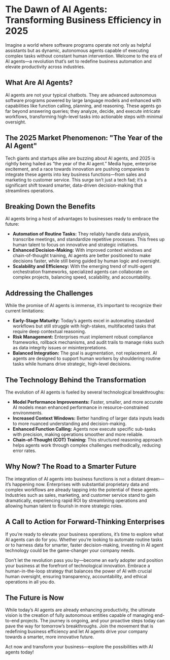 # The Dawn of AI Agents: Transforming Business Efficiency in 2025

Imagine a world where software programs operate not only as helpful assistants but as dynamic, autonomous agents capable of executing complex tasks without constant human intervention. Welcome to the era of AI agents—a revolution that’s set to redefine business automation and elevate productivity across industries.

## What Are AI Agents?

AI agents are not your typical chatbots. They are advanced autonomous software programs powered by large language models and enhanced with capabilities like function calling, planning, and reasoning. These agents go far beyond answering queries; they analyze, decide, and execute intricate workflows, transforming high-level tasks into actionable steps with minimal oversight.

## The 2025 Market Phenomenon: "The Year of the AI Agent"

Tech giants and startups alike are buzzing about AI agents, and 2025 is rightly being hailed as “the year of the AI agent.” Media hype, enterprise excitement, and a race towards innovation are pushing companies to integrate these agents into key business functions—from sales and marketing to customer service. This surge isn’t just a tech fad; it’s a significant shift toward smarter, data-driven decision-making that streamlines operations.

## Breaking Down the Benefits

AI agents bring a host of advantages to businesses ready to embrace the future:

- **Automation of Routine Tasks:** They reliably handle data analysis, transcribe meetings, and standardize repetitive processes. This frees up human talent to focus on innovative and strategic initiatives.
- **Enhanced Decision-Making:** With improved context windows and chain-of-thought training, AI agents are better positioned to make decisions faster, while still being guided by human logic and oversight.
- **Scalability and Efficiency:** With the emerging trend of multi-agent orchestration frameworks, specialized agents can collaborate on complex projects, balancing speed, scalability, and accountability.

## Addressing the Challenges

While the promise of AI agents is immense, it’s important to recognize their current limitations:
- **Early-Stage Maturity:** Today’s agents excel in automating standard workflows but still struggle with high-stakes, multifaceted tasks that require deep contextual reasoning.
- **Risk Management:** Enterprises must implement robust compliance frameworks, rollback mechanisms, and audit trails to manage risks such as data integrity issues or misinterpretations.
- **Balanced Integration:** The goal is augmentation, not replacement. AI agents are designed to support human workers by shouldering routine tasks while humans drive strategic, high-level decisions.

## The Technology Behind the Transformation

The evolution of AI agents is fueled by several technological breakthroughs:
- **Model Performance Improvements:** Faster, smaller, and more accurate AI models mean enhanced performance in resource-constrained environments.
- **Increased Context Windows:** Better handling of larger data inputs leads to more nuanced understanding and decision-making.
- **Enhanced Function Calling:** Agents now execute specific sub-tasks with precision, making operations smoother and more reliable.
- **Chain-of-Thought (COT) Training:** This structured reasoning approach helps agents work through complex challenges methodically, reducing error rates.

## Why Now? The Road to a Smarter Future

The integration of AI agents into business functions is not a distant dream—it’s happening now. Enterprises with substantial proprietary data and complex workflows are already tapping into the potential of these agents. Industries such as sales, marketing, and customer service stand to gain dramatically, experiencing rapid ROI by streamlining operations and allowing human talent to flourish in more strategic roles.

## A Call to Action for Forward-Thinking Enterprises

If you’re ready to elevate your business operations, it’s time to explore what AI agents can do for you. Whether you’re looking to automate routine tasks or to harness data for smarter, faster decision-making, investing in AI agent technology could be the game-changer your company needs.

Don’t let the revolution pass you by—become an early adopter and position your business at the forefront of technological innovation. Embrace a human-in-the-loop strategy that balances the power of AI with crucial human oversight, ensuring transparency, accountability, and ethical operations in all you do.

## The Future is Now

While today’s AI agents are already enhancing productivity, the ultimate vision is the creation of fully autonomous entities capable of managing end-to-end projects. The journey is ongoing, and your proactive steps today can pave the way for tomorrow’s breakthroughs. Join the movement that is redefining business efficiency and let AI agents drive your company towards a smarter, more innovative future.

Act now and transform your business—explore the possibilities with AI agents today!